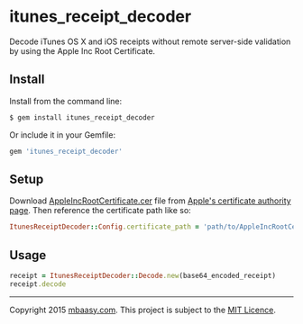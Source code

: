 # itunes_receipt_decoder
Decode iTunes OS X and iOS receipts without remote server-side validation by using the Apple Inc Root Certificate.

## Install

Install from the command line:

```bash
$ gem install itunes_receipt_decoder
```

Or include it in your Gemfile:

```ruby
gem 'itunes_receipt_decoder'
```

## Setup

Download [AppleIncRootCertificate.cer](https://www.apple.com/appleca/AppleIncRootCertificate.cer) file from [Apple's certificate authority page](https://www.apple.com/certificateauthority/). Then reference the certificate path like so:

```ruby
ItunesReceiptDecoder::Config.certificate_path = 'path/to/AppleIncRootCertificate.cer'
```

## Usage

```ruby
receipt = ItunesReceiptDecoder::Decode.new(base64_encoded_receipt)
receipt.decode
```

---

Copyright 2015 [mbaasy.com](https://mbaasy.com/). This project is subject to the [MIT Licence](/LICENCE).
